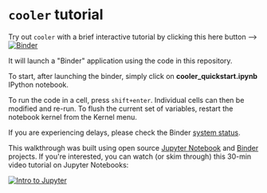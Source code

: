 # `cooler` tutorial

Try out `cooler` with a brief interactive tutorial by clicking this here button --> [![Binder](http://mybinder.org/badge.svg)](http://mybinder.org:/repo/mirnylab/cooler-binder)

It will launch a "Binder" application using the code in this repository.

To start, after launching the binder, simply click on  **cooler_quickstart.ipynb** IPython notebook. 

To run the code in a cell, press `shift+enter`. Individual cells can then be modified and re-run. To flush the current set of variables, restart the notebook kernel from the Kernel menu.

If you are experiencing delays, please check the Binder [system status](http://mybinder.org/status).

This walkthrough was built using open source [Jupyter Notebook](http://jupyter.org/) and [Binder](http://mybinder.org/) projects. If you're interested, you can watch (or skim through) this 30-min video tutorial on Jupyter Notebooks:

[![Intro to Jupyter](http://img.youtube.com/vi/e9cSF3eVQv0/0.jpg)](https://www.youtube.com/watch?v=e9cSF3eVQv0)
